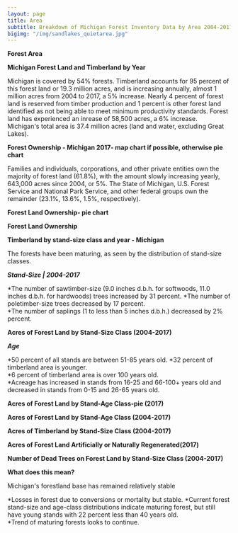 ```yaml
---
layout: page
title: Area
subtitle: Breakdown of Michigan Forest Inventory Data by Area 2004-2017
bigimg: "/img/sandlakes_quietarea.jpg"
---
```


<script src="https://jkcrosby3.github.io/MichiganForest/assets/areacharts.js"></script>	

**Forest Area**

**Michigan Forest Land and Timberland by Year**

Michigan is covered by 54% forests.  Timberland accounts for 95 percent of this forest land or 19.3 million acres, and is increasing annually, almost 1 million acres from 2004 to 2017, a 5% increase. Nearly 4 percent of forest land is reserved from timber production and 1 percent is other forest land identified as not being able to meet minimum productivity standards. Forest land has experienced an inrease of 58,500 acres, a 6% increase. Michigan's total area is 37.4 million acres (land and water, excluding Great Lakes).

<div id="forestland_div"
	style="width:800px;" ></div>
			
**Forest Ownership - Michigan 2017- map chart if possible, otherwise  pie chart**

Families and individuals, corporations, and other private entities own the majority of forest land (61.8%), with the amount slowly increasing yearly, 643,000 acres since 2004, or 5%. The State of Michigan, U.S. Forest Service and National Park Service, and other federal groups own the remainder (23.1%, 13.6%, 1.5%, respectively).

**Forest Land Ownership- pie chart**

<div id="forestownerpie_div"
	style="width:400px;" ></div>

**Forest Land Ownership**

<div id="forestownership_div"
	style="width:390px;" ></div>
									
**Timberland by stand-size class and year - Michigan**

The forests have been maturing, as seen by the distribution of stand-size classes.  

***Stand-Size  |  2004-2017***

*The number of sawtimber-size (9.0 inches d.b.h. for softwoods, 11.0 inches d.b.h. for hardwoods) trees increased by 31 percent.
*The number of poletimber-size trees decreased by 17 percent.  
*The number of saplings (1 to less than 5 inches d.b.h.) decreased by 2% percent.

**Acres of Forest Land by Stand-Size Class (2004-2017)**

<div id="forestlandstandsize_div"
	style="width:650px;" ></div>		
	
***Age***

*50 percent of all stands are between 51-85 years old.
*32 percent of timberland area is younger.  
*6 percent of timberland area is over 100 years old.  
*Acreage has increased in stands from 16-25 and 66-100+ years old and decreased in stands from 0-15 and 26-65 years old.  

**Acres of Forest Land by Stand-Age Class-pie (2017)**

<div id="forestlandacresagepie_div"
	style="width:800px;" ></div>	
						
**Acres of Forest Land by Stand-Age Class (2004-2017)**

<div id="forestlandstandage_div"
	style="width:800px;" ></div>	
				
**Acres of Timberland by Stand-Size Class (2004-2017)**

<div id="timberlandacressize_div"
	style="width:800px;" ></div>								

**Acres of Forest Land Artificially or Naturally Regenerated(2017)**

<div id="forestlandregenacrespie_div"
	style="width:800px;" ></div>		
	
**Number of Dead Trees on Forest Land by Stand-Size Class (2004-2017)**

<div id="forestlanddeadacressizepie_div"
	style="width:800px;" ></div>
				
**What does this mean?**
				
Michigan's forestland base has remained relatively stable

*Losses in forest due to conversions or mortality but stable.
*Current forest stand-size and age-class distributions indicate maturing forest, but still have young stands with 22 percent less than 40 years old.  
*Trend of maturing forests looks to continue.
